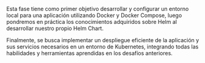 Esta fase tiene como primer objetivo desarrollar y configurar un entorno local para una aplicación utilizando Docker y Docker Compose, luego pondremos en práctica los conocimientos adquiridos sobre Helm al desarrollar nuestro propio Helm Chart.

 Finalmente, se busca implementar un despliegue eficiente de la aplicación y sus servicios necesarios en un entorno de Kubernetes, integrando todas las habilidades y herramientas aprendidas en los desafíos anteriores.